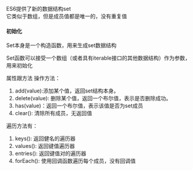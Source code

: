 ES6提供了新的数据结构set  
它类似于数组，但是成员值都是唯一的，没有重复值

#### 初始化
Set本身是一个构造函数，用来生成set数据结构

Set函数可以接受一个数组（或者具有iterable接口的其他数据结构）作为参数，用来初始化

属性跟方法
操作方法：
1. add(value):添加某个值，返回set结构本身。
2. delete(value): 删除某个值，返回一个布尔值，表示是否删除成功。
3. has(value)：返回一个布尔值，表示该值是否为set成员
4. clear(): 清除所有成员，无返回值

遍历方法有：
1. keys(): 返回健名的遍历器
2. values(): 返回键值遍历器
3. entries(): 返回键值对的遍历器
4. forEach(): 使用回调函数遍历每个成员，没有回调值
